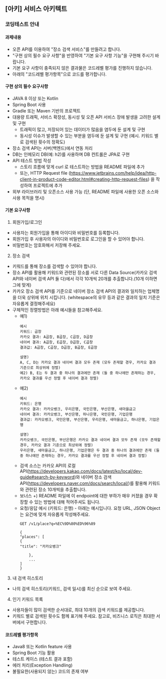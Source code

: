 ## [아키] 서비스 아키텍트

### 코딩테스트 안내

#### 과제내용

- 오픈 API를 이용하여 "장소 검색 서비스"를 만들려고 합니다.
- "구현 상의 필수 요구 사항"을 반영하여 "기본 요구 사항 기능"을 구현해 주시기 바랍니다.
- 기본 요구 사항이 충족되지 않은 결과물은 코드레벨 평가를 진행하지 않습니다.
- 아래의 "코드레벨 평가항목"으로 코드를 평가합니다.

#### 구현 상의 필수 요구사항

- JAVA 8 이상 또는 Kotlin
- Spring Boot 사용
- Gradle 또는 Maven 기반의 프로젝트
- 대용량 트래픽, 서비스 확장성, 동시성 및 오픈 API 서비스 장애 발생을 고려한 설계 및 구현
    - 트래픽이 많고, 저장되어 있는 데이터가 많음을 염두에 둔 설계 및 구현
    - 동시성 이슈가 발생할 수 있는 부분을 염두에 둔 설계 및 구현 (예시. 키워드 별로 검색된 횟수의 정확도)
- 장소 검색 API는 서버(백엔드)에서 연동 처리
- DB는 인메모리 DB(예: h2)를 사용하며 DB 컨트롤은 JPA로 구현
- API 테스트 방법 작성
    - 스토리 흐름에 맞게 curl 로 테스트하는 방법을 README 파일에 추가
    - 또는, HTTP Request file (https://www.jetbrains.com/help/idea/http-client-in-product-code-editor.html#creating-http-request-files) 을 작성하여
      프로젝트에 추가
- 외부 라이브러리 및 오픈소스 사용 가능 (단, README 파일에 사용한 오픈 소스와 사용 목적을 명시)

#### 기본 요구사항

1. 회원가입/로그인

- 사용자는 회원가입을 통해 아이디와 비밀번호를 등록합니다.
- 회원가입 후 사용자의 아이디와 비밀번호로 로그인을 할 수 있어야 합니다.
- 비밀번호는 암호화해서 저장해 주세요.

2. 장소 검색

- 키워드를 통해 장소를 검색할 수 있어야 합니다.
- 장소 API를 활용해 키워드와 관련된 장소를 서로 다른 Data Source(카카오 검색 API와 네이버 검색 API 둘 다)에서 각각 10개씩 20개를 추출합니다.(10개 이하면 그에 맞게)
- 카카오 장소 검색 API를 기준으로 네이버 장소 검색 API의 결과와 일치하는 업체명을 더욱 상위에 위치 시킵니다. (whitespace의 유무 등과 같은 결과의 일치 기준은 자유롭게 결정해주세요)
- 구체적인 정렬방법은 아래 예시들을 참고해주세요.
    - 예1)
         ```
         예시
         키워드: 곱창
         카카오 결과: A곱창, B곱창, C곱창, D곱창
         네이버 결과: A곱창, E곱창, D곱창, C곱창
         결과값: A곱창, C곱창, D곱창, B곱창, E곱창
         
         설명)
         A, C, D는 카카오 결과 네이버 결과 모두 존재 (모두 존재할 경우, 카카오 결과 기준으로 최상위에 정렬)       
         예2) B, E는 두 결과 중 하나의 결과에만 존재 (둘 중 하나에만 존재하는 경우, 카카오 결과를 우선 정렬 후 네이버 결과 정렬)       
         ```
    - 예2)
        ```
        예시
        키워드: 은행
        카카오 결과: 카카오뱅크, 우리은행, 국민은행, 부산은행, 새마을금고
        네이버 결과: 카카오뱅크, 부산은행, 하나은행, 국민은행, 기업은행
        결과값: 카카오뱅크, 국민은행, 부산은행, 우리은행, 새마을금고, 하나은행, 기업은행
        
        설명)
        카카오뱅크, 국민은행, 부산은행은 카카오 결과 네이버 결과 모두 존재 (모두 존재할 경우, 카카오 결과 기준으로 최상위에 정렬)
        우리은행, 새마을금고, 하나은행, 기업은행은 두 결과 중 하나의 결과에만 존재 (둘 중 하나에만 존재하는 경우, 카카오 결과를 우선 정렬 후 네이버 결과 정렬)
        ```
    - 검색 소스는 카카오 API의 로컬 API(https://developers.kakao.com/docs/latest/ko/local/dev-guide#search-by-keyword)와 네이버 장소 검색
      API(https://developers.naver.com/docs/search/local/)를 활용해 키워드와 관련된 장소 10개씩을 추출합니다.
    - 보너스 +) README 파일에 이 endpoint에 대한 부하가 매우 커졌을 경우 확장할 수 있는 방법에 대해 적어주셔도 됩니다.
    - 요청/응답 예시 (키워드: 은행) - 아래는 예시입니다. 요청 URL, JSON Object는 요건에 맞게 자유롭게 작성해주세요.
        ```
        GET /v1/place?q=%EC%9D%80%ED%96%89
        
        {
        "places": [
        {
        "title": "카카오뱅크"
        
            },
            ...
        ]
        }
        ```

3. 내 검색 히스토리

- 나의 검색 히스토리(키워드, 검색 일시)를 최신 순으로 보여 주세요.

4. 인기 키워드 목록

- 사용자들이 많이 검색한 순서대로, 최대 10개의 검색 키워드를 제공합니다.
- 키워드 별로 검색된 횟수도 함께 표기해 주세요. 참고로, 비즈니스 로직은 최대한 서버에서 구현합니다.

#### 코드레벨 평가항목

- Java8 또는 Kotlin feature 사용
- Spring Boot 기능 활용
- 테스트 케이스 (테스트 결과 포함)
- 에러 처리(Exception Handling)
- 불필요한(사용되지 않는) 코드의 존재 여부